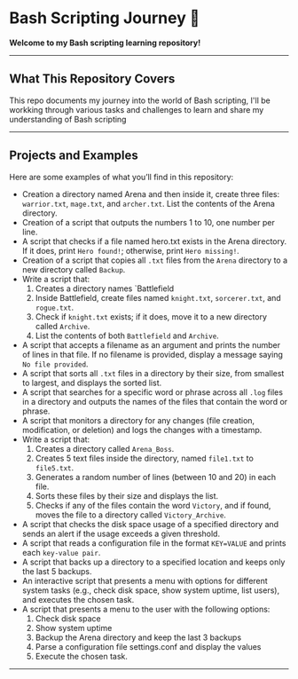# Bash Scripting Journey 🚀  
**Welcome to my Bash scripting learning repository!**  

---

## **What This Repository Covers**  
This repo documents my journey into the world of Bash scripting, I'll be workking through various tasks and challenges to learn and share my understanding of Bash scripting 

---

## **Projects and Examples**  
Here are some examples of what you’ll find in this repository:  

- Creation a directory named Arena and then inside it, create three files: `warrior.txt`, `mage.txt`, and `archer.txt`. List the contents of the Arena directory. 
- Creation of a script that outputs the numbers 1 to 10, one number per line.
- A script that checks if a file named hero.txt exists in the Arena directory. If it does, print `Hero found!`; otherwise, print `Hero missing!`.
- Creation of a script that copies all `.txt` files from the `Arena` directory to a new directory called `Backup`.
- Write a script that:
  1. Creates a directory names `Battlefield
  2. Inside Battlefield, create files named `knight.txt`, `sorcerer.txt`, and `rogue.txt`.
  3. Check if `knight.txt` exists; if it does, move it to a new directory called `Archive`.
  4. List the contents of both `Battlefield` and `Archive`.
- A script that accepts a filename as an argument and prints the number of lines in that file. If no filename is provided, display a message saying `No file provided`.
- A script that sorts all `.txt` files in a directory by their size, from smallest to largest, and displays the sorted list.
- A script that searches for a specific word or phrase across all `.log` files in a directory and outputs the names of the files that contain the word or phrase.
- A script that monitors a directory for any changes (file creation, modification, or deletion) and logs the changes with a timestamp.
- Write a script that:
  1. Creates a directory called `Arena_Boss`.
  2. Creates 5 text files inside the directory, named `file1.txt` to `file5.txt`.
  3. Generates a random number of lines (between 10 and 20) in each file.
  4. Sorts these files by their size and displays the list.
  5. Checks if any of the files contain the word `Victory`, and if found, moves the file to a directory called `Victory_Archive`.
- A script that checks the disk space usage of a specified directory and sends an alert if the usage exceeds a given threshold.
- A script that reads a configuration file in the format `KEY=VALUE` and prints each `key-value pair`.
- A script that backs up a directory to a specified location and keeps only the last 5 backups.
- An interactive script that presents a menu with options for different system tasks (e.g., check disk space, show system uptime, list users), and executes the chosen task.
- A script that presents a menu to the user with the following options:
  1. Check disk space
  2. Show system uptime
  3. Backup the Arena directory and keep the last 3 backups
  4. Parse a configuration file settings.conf and display the values
  5. Execute the chosen task.





---

